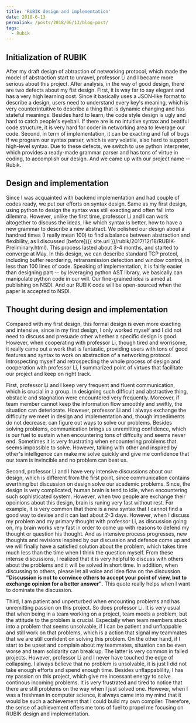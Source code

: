 ```yaml
---
title: 'RUBIK design and implementation'
date: 2018-6-13
permalink: /posts/2018/06/13/blog-post/
tags:
  - Rubik
---
```


Initialization of RUBIK
------

After my draft design of abtraction of networking protocol, which made the model 
of abstraction start to unravel, professor Li and I became more serious about 
this project. After analysis, in the way of good design, there are two defects 
about my fist design. First, it is way far to say elegant and has a very high 
learning cost. Since it basically uses a JSON-like format to describe a design, 
users need to understand every key's meaning, which is very counterintuitive to 
describe a thing that is dynamic changing and has stateful meanings. Besides 
hard to learn, the code style design is ugly and hard to catch people's eyeball.
If there are is no intuitive syntax and beatiful code structure, it is very hard 
for coder in networking area to leverage our code. Second, in term of 
implementation, it can be exacting and full of bugs if we program our syntax 
parser, which is very volatile, also hard to support high-level syntax. Due to 
these defects, we switch to use python interpreter, which provides a ready-made 
grammar parser and has tons of virtue in coding, to accomplish our design. And 
we came up with our project name -- Rubik.

Design and implementation
------

Since I was acquainted with backend implementation and had couple of codes 
ready, we put our efforts on syntax design. Same as my first design, using 
python to design the syntax was still exacting and often fall into dilemma. 
However, unlike the first time, professor Li and I can work altogether to 
discuss the ideas, like which syntax is better, how to have a new grammar to 
describe a new abstract. We polished our design about a handred times
(I really mean 100) to find a balance between abstraction and flexibility, 
as I discussed [before]({{ site.url }}/rubik/2017/12/18/RUBIK-Preliminary.html).
This process lasted about 3-4 months, and started to converge at May. In this 
design, we can describe standard TCP protcol, including buffer reordering, 
retransmission detection and window control, in less than 100 lines of code. 
Speaking of implementation, it is fairly easier than designing part -- by 
leveraging python AST library, we basically can manipulate python code in our 
will. Our fine-grained idea is aimed at publishing on NSDI. And our RUBIK code 
will be open-sourced when the paper is accepted to NSDI.

Thought during design and implementation
------

Compared with my first design, this formal design is even more exacting and 
intensive, since in my first design, I only worked myself and I did not need to
discuss and presuade other whether a specific design is good. However, when 
cooperating with professor Li, though tired and worrisome, it really came out a
work that is fantastic, providing users with tons of good features and syntax to
work on abstraction of a networking protocol. Introspecting myself and 
retrospecting the whole process of design and cooperation 
with professor Li, I summarized point of virtues that facilitate our project 
and keep on right track. 

First, professor Li and I keep very frequent and fluent communication, which is 
crucial in a group. In designing such difficult and abstractive thing, obstacle 
and stagnation were encountered very frequently. Moreover, if team member cannot
keep the information flow smoothly and swiftly, the situation can deteriorate. 
However, professor Li and I always exchange the difficulty we meet in design and 
implementation and, though impediments do not decrease, can figure out ways to 
solve our problems. Besides solving problems, communication brings us 
unremitting confidence, which is our fuel to sustain when encountering tons of 
diffculty and seems never end. Sometimes it is very frustrating when 
encountering problems that seems impossible to solve. However, talking with 
other and inspired by other's intelligence can make me solve quickly and give 
me confidence that our team is invincible and no problem can beat us. 

Second, professor Li and I have very intensive discussions about our design, 
which is different from the first point, since communication contains 
everthing but discussion on design solve our academic problems. Since, the 
design is very complicated, human brain is tend to idle, when encountering such 
sophisticated system. However, when two people are exchange their opoinions 
about this design, brain is runing very fast without rest. For example, it 
is very common that there is a new syntax that I cannot find a good way to 
devise and it can last about 2-3 days. However, when I discuss my problem and my
primary thought with professor Li, as discussion going on, my brain works very 
fast in order to come up with reasons to defend my thought or question his 
thought. And as intensive process progresses, new thoughts and revisions
inspired by our discussion and defence come up and we will finally have a 
satisfied solution about the problem, which takes time much less than the time when
I think the question myself. From these intense discussions, I realized 
that it is very helpful to discuss with others about the problems and it will 
be solved in short time. In addition, when discussing to others, please let all
voice and idea flow on the discussion. **"Discussion is not to convince others 
to accept your point of view, but to exchange opinion for a better answer"**. 
This quote really helps when I want to dominate the discussion.

Third, I am patient and unperturbed when encounting problems and has unremitting
passion on this project. So does professor Li. It is very usual that when being 
in a team working on a project, team meets a problem, but the attitude to the
problem is crucial. Especially when team members stuck into a problem that seems
unsolvable, if I can be patient and unflappable and still work on that 
problems, which is a action that signal my teammates that we are still confident
on solving this problem. On the other hand, if I start to be upset and complain 
about my teammates, situation can be even worse and team solidarity can break 
up. The latter is very common in failed projects. However, professor Li and I 
never have touched the edge of collapsing. I always believe that no problem is 
unsolvable, it is just I did not take enough efforts and spend enough time. 
Besides unflappablility, I has my passion on this project, which give me 
incessant energy to solve continous incoming problems. It is very frustrated 
and tired to notice that there are still problems on the way when I just solved 
one. However, when I was a freshman in computer science, it always came into my 
mind that it would be such a achievement that I could build my own compiler. 
Therefore, the sense of achievement offers me tons of fuel to propel me focusing on 
RUBIK design and implementation.